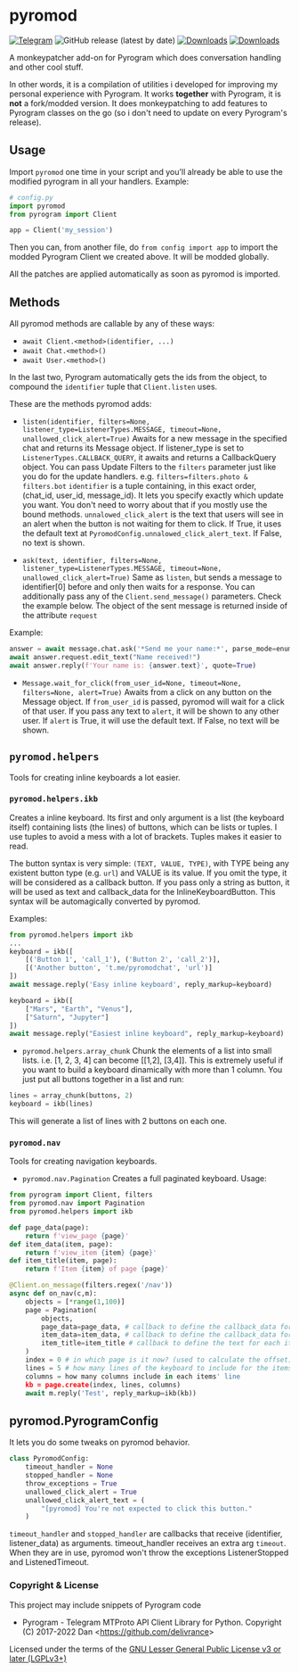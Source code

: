# pyromod
[![Telegram](https://img.shields.io/badge/Telegram-2CA5E0?style=flat&logo=telegram&logoColor=white)](https://t.me/pyromodchat)
![GitHub release (latest by date)](https://img.shields.io/github/v/release/usernein/pyromod)
[![Downloads](https://static.pepy.tech/badge/pyromod)](https://pepy.tech/project/pyromod)
[![Downloads](https://static.pepy.tech/badge/pyromod/month)](https://pepy.tech/project/pyromod)

A monkeypatcher add-on for Pyrogram which does conversation handling and other cool stuff.

In other words, it is a compilation of utilities i developed for improving my personal experience with Pyrogram.
It works **together** with Pyrogram, it is **not** a fork/modded version. It does monkeypatching to add features to Pyrogram classes on the go (so i don't need to update on every Pyrogram's release).

## Usage
Import `pyromod` one time in your script and you'll already be able to use the modified pyrogram in all your handlers. Example:
```python
# config.py
import pyromod
from pyrogram import Client

app = Client('my_session')
```

Then you can, from another file, do `from config import app` to import the modded Pyrogram Client we created above. It will be modded globally.

All the patches are applied automatically as soon as pyromod is imported.

## Methods
All pyromod methods are callable by any of these ways:
- `await Client.<method>(identifier, ...)`
- `await Chat.<method>()`
- `await User.<method>()`

In the last two, Pyrogram automatically gets the ids from the object, to compound the `identifier` tuple that `Client.listen` uses.

These are the methods pyromod adds:
- `listen(identifier, filters=None, listener_type=ListenerTypes.MESSAGE, timeout=None, unallowed_click_alert=True)`
Awaits for a new message in the specified chat and returns its Message object. If listener_type is set to `ListenerTypes.CALLBACK_QUERY`, it awaits and returns a CallbackQuery object.
You can pass Update Filters to the `filters` parameter just like you do for the update handlers. e.g. `filters=filters.photo & filters.bot`
`identifier` is a tuple containing, in this exact order, (chat_id, user_id, message_id). It lets you specify exactly which update you want. You don't need to worry about that if you mostly use the bound methods.
`unnalowed_click_alert` is the text that users will see in an alert when the button is not waiting for them to click. If True, it uses the default text at `PyromodConfig.unnalowed_click_alert_text`. If False, no text is shown.

- `ask(text, identifier, filters=None, listener_type=ListenerTypes.MESSAGE, timeout=None, unallowed_click_alert=True)`
Same as `listen`, but sends a message to identifier[0] before and only then waits for a response.
You can additionally pass any of the `Client.send_message()` parameters. Check the example below.
The object of the sent message is returned inside of the attribute `request`

Example:
```python
answer = await message.chat.ask('*Send me your name:*', parse_mode=enums.ParseMode.MARKDOWN)
await answer.request.edit_text("Name received!")
await answer.reply(f'Your name is: {answer.text}', quote=True)    
```

- `Message.wait_for_click(from_user_id=None, timeout=None, filters=None, alert=True)`
Awaits from a click on any button on the Message object. If `from_user_id` is passed, pyromod will wait for a click of that user.
If you pass any text to `alert`, it will be shown to any other user. If `alert` is True, it will use the default text. If False, no text will be shown.

## `pyromod.helpers`
Tools for creating inline keyboards a lot easier.

### `pyromod.helpers.ikb`

Creates a inline keyboard.
Its first and only argument is a list (the keyboard itself) containing lists (the lines) of buttons, which can be lists or tuples. I use tuples to avoid a mess with a lot of brackets. Tuples makes it easier to read.

The button syntax is very simple: `(TEXT, VALUE, TYPE)`, with TYPE being any existent button type (e.g. `url`) and VALUE is its value. If you omit the type, it will be considered as a callback button.
If you pass only a string as button, it will be used as text and callback_data for the InlineKeyboardButton.
This syntax will be automagically converted by pyromod.

Examples:
```python
from pyromod.helpers import ikb
...
keyboard = ikb([
    [('Button 1', 'call_1'), ('Button 2', 'call_2')],
    [('Another button', 't.me/pyromodchat', 'url')]
])
await message.reply('Easy inline keyboard', reply_markup=keyboard)
```

```python
keyboard = ikb([
	["Mars", "Earth", "Venus"],
	["Saturn", "Jupyter"]
])
await message.reply("Easiest inline keyboard", reply_markup=keyboard)
```

- `pyromod.helpers.array_chunk`
Chunk the elements of a list into small lists. i.e. [1, 2, 3, 4] can become [[1,2], [3,4]]. This is extremely useful if you want to build a keyboard dinamically with more than 1 column. You just put all buttons together in a list and run:
```python
lines = array_chunk(buttons, 2)
keyboard = ikb(lines)
```
This will generate a list of lines with 2 buttons on each one.

### `pyromod.nav`
Tools for creating navigation keyboards.

- `pyromod.nav.Pagination`
Creates a full paginated keyboard. Usage:
```python
from pyrogram import Client, filters
from pyromod.nav import Pagination
from pyromod.helpers import ikb

def page_data(page):
    return f'view_page {page}'
def item_data(item, page):
    return f'view_item {item} {page}'
def item_title(item, page):
    return f'Item {item} of page {page}'

@Client.on_message(filters.regex('/nav'))
async def on_nav(c,m):
    objects = [*range(1,100)]
    page = Pagination(
        objects,
        page_data=page_data, # callback to define the callback_data for page buttons in the bottom
        item_data=item_data, # callback to define the callback_data for each item button
        item_title=item_title # callback to define the text for each item button
    )
    index = 0 # in which page is it now? (used to calculate the offset)
    lines = 5 # how many lines of the keyboard to include for the items
    columns = how many columns include in each items' line
    kb = page.create(index, lines, columns)
    await m.reply('Test', reply_markup=ikb(kb))
```

## pyromod.PyrogramConfig
It lets you do some tweaks on pyromod behavior.
```python
class PyromodConfig:
    timeout_handler = None
    stopped_handler = None
    throw_exceptions = True
    unallowed_click_alert = True
    unallowed_click_alert_text = (
        "[pyromod] You're not expected to click this button."
    )
```
`timeout_handler` and `stopped_handler` are callbacks that receive (identifier, listener_data) as arguments. timeout_handler receives an extra arg `timeout`. When they are in use, pyromod won't throw the exceptions ListenerStopped and ListenedTimeout.

### Copyright & License
This project may include snippets of Pyrogram code
- Pyrogram - Telegram MTProto API Client Library for Python. Copyright (C) 2017-2022 Dan <<https://github.com/delivrance>>

Licensed under the terms of the [GNU Lesser General Public License v3 or later (LGPLv3+)](COPYING.lesser)


